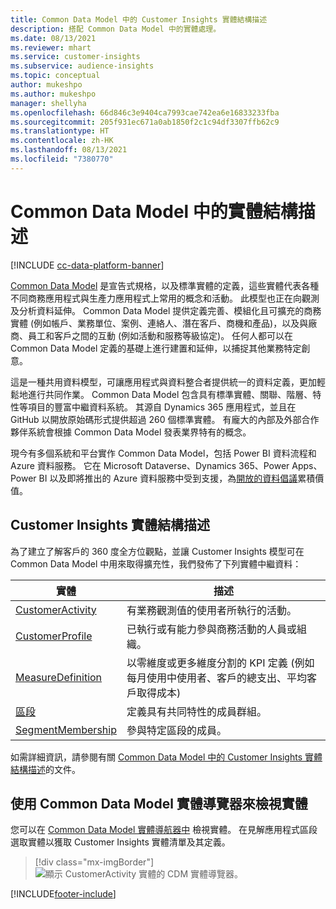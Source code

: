 ```yaml
---
title: Common Data Model 中的 Customer Insights 實體結構描述
description: 搭配 Common Data Model 中的實體處理。
ms.date: 08/13/2021
ms.reviewer: mhart
ms.service: customer-insights
ms.subservice: audience-insights
ms.topic: conceptual
author: mukeshpo
ms.author: mukeshpo
manager: shellyha
ms.openlocfilehash: 66d846c3e9404ca7993cae742ea6e16833233fba
ms.sourcegitcommit: 205f931ec671a0ab1850f2c1c94df3307ffb62c9
ms.translationtype: HT
ms.contentlocale: zh-HK
ms.lasthandoff: 08/13/2021
ms.locfileid: "7380770"
---
```

# <a name="entity-schemas-in-common-data-model"></a>Common Data Model 中的實體結構描述

[!INCLUDE [cc-data-platform-banner](../includes/cc-data-platform-banner.md)]

[Common Data Model](/common-data-model/) 是宣告式規格，以及標準實體的定義，這些實體代表各種不同商務應用程式與生產力應用程式上常用的概念和活動。 此模型也正在向觀測及分析資料延伸。 Common Data Model 提供定義完善、模組化且可擴充的商務實體 (例如帳戶、業務單位、案例、連絡人、潛在客戶、商機和產品)，以及與廠商、員工和客戶之間的互動 (例如活動和服務等級協定)。 任何人都可以在 Common Data Model 定義的基礎上進行建置和延伸，以捕捉其他業務特定創意。

這是一種共用資料模型，可讓應用程式與資料整合者提供統一的資料定義，更加輕鬆地進行共同作業。 Common Data Model 包含具有標準實體、關聯、階層、特性等項目的豐富中繼資料系統。 其源自 Dynamics 365 應用程式，並且在 GitHub 以開放原始碼形式提供超過 260 個標準實體。 有龐大的內部及外部合作夥伴系統會根據 Common Data Model 發表業界特有的概念。

現今有多個系統和平台實作 Common Data Model，包括 Power BI 資料流程和 Azure 資料服務。 它在 Microsoft Dataverse、Dynamics 365、Power Apps、Power BI 以及即將推出的 Azure 資料服務中受到支援，為[開放的資料倡議](https://www.microsoft.com/open-data-initiative)累積價值。

## <a name="customer-insights-entity-schemas"></a>Customer Insights 實體結構描述

為了建立了解客戶的 360 度全方位觀點，並讓 Customer Insights 模型可在 Common Data Model 中用來取得擴充性，我們發佈了下列實體中繼資料：

| 實體 | 描述 |
|---------|---------|
|[CustomerActivity](/common-data-model/schema/core/applicationcommon/foundationcommon/crmcommon/solutions/customerinsights/customeractivity) | 有業務觀測值的使用者所執行的活動。 |
|[CustomerProfile](/common-data-model/schema/core/applicationcommon/foundationcommon/crmcommon/solutions/customerinsights/customerprofile) | 已執行或有能力參與商務活動的人員或組織。 |
|[MeasureDefinition](/common-data-model/schema/core/applicationcommon/foundationcommon/crmcommon/solutions/customerinsights/measuredefinition) | 以零維度或更多維度分割的 KPI 定義 (例如每月使用中使用者、客戶的總支出、平均客戶取得成本) |
|[區段](/common-data-model/schema/core/applicationcommon/foundationcommon/crmcommon/solutions/customerinsights/segment) | 定義具有共同特性的成員群組。 |
|[SegmentMembership](/common-data-model/schema/core/applicationcommon/foundationcommon/crmcommon/solutions/customerinsights/segmentmembership) | 參與特定區段的成員。 |

如需詳細資訊，請參閱有關 [Common Data Model 中的 Customer Insights 實體結構描述](/common-data-model/schema/core/applicationcommon/foundationcommon/crmcommon/solutions/customerinsights/overview)的文件。

## <a name="view-entities-using-the-common-data-model-entity-navigator"></a>使用 Common Data Model 實體導覽器來檢視實體

您可以在 [Common Data Model 實體導航器中](https://microsoft.github.io/CDM/) 檢視實體。 在見解應用程式區段選取實體以獲取 Customer Insights 實體清單及其定義。
> [!div class="mx-imgBorder"]
> ![顯示 CustomerActivity 實體的 CDM 實體導覽器。](media/CDM-entity-navigator.png "顯示 CustomerActivity 實體的 CDM 實體導覽器")


[!INCLUDE[footer-include](../includes/footer-banner.md)]
